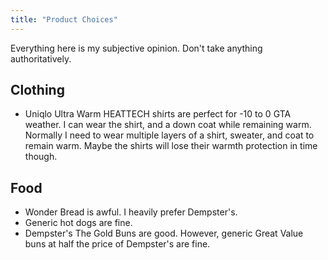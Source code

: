 ```yaml
---
title: "Product Choices"
---
```


Everything here is my subjective opinion. Don't take anything authoritatively.

## Clothing

- Uniqlo Ultra Warm HEATTECH shirts are perfect for -10 to 0 GTA weather. I
  can wear the shirt, and a down coat while remaining warm. Normally I need to
  wear multiple layers of a shirt, sweater, and coat to remain warm. Maybe the
  shirts will lose their warmth protection in time though.

## Food

- Wonder Bread is awful. I heavily prefer Dempster's.
- Generic hot dogs are fine.
- Dempster's The Gold Buns are good. However, generic Great Value buns at half
  the price of Dempster's are fine.